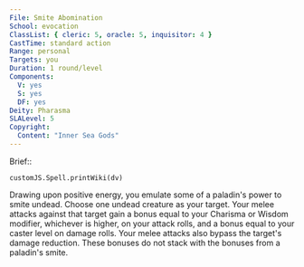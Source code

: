 ```yaml
---
File: Smite Abomination
School: evocation
ClassList: { cleric: 5, oracle: 5, inquisitor: 4 }
CastTime: standard action
Range: personal
Targets: you
Duration: 1 round/level
Components:
  V: yes
  S: yes
  DF: yes
Deity: Pharasma
SLALevel: 5
Copyright:
  Content: "Inner Sea Gods"
---
```

Brief:: 

```dataviewjs
customJS.Spell.printWiki(dv)
```

Drawing upon positive energy, you emulate some of a paladin's power to smite undead. Choose one undead creature as your target.  Your melee attacks against that target gain a bonus equal to your Charisma or Wisdom modifier, whichever is higher, on your attack rolls, and a bonus equal to your caster level on damage rolls. Your melee attacks also bypass the target's damage reduction. These bonuses do not stack with the bonuses from a paladin's smite.
